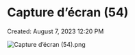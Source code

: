 # Capture d’écran (54)

Created: August 7, 2023 12:20 PM

![Capture d’écran (54).png](Capture%20d%E2%80%99e%CC%81cran%20(54)%20158f0883825b462c8847ea383b195899/Capture_dcran_(54).png)